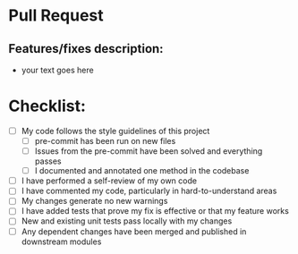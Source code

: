 # Pull Request

## Features/fixes description:
- your text goes here

# Checklist:

- [ ] My code follows the style guidelines of this project
  - [ ] pre-commit has been run on new files
  - [ ] Issues from the pre-commit have been solved and everything passes
  - [ ] I documented and annotated one method in the codebase
- [ ] I have performed a self-review of my own code
- [ ] I have commented my code, particularly in hard-to-understand areas
- [ ] My changes generate no new warnings
- [ ] I have added tests that prove my fix is effective or that my feature works
- [ ] New and existing unit tests pass locally with my changes
- [ ] Any dependent changes have been merged and published in downstream modules
